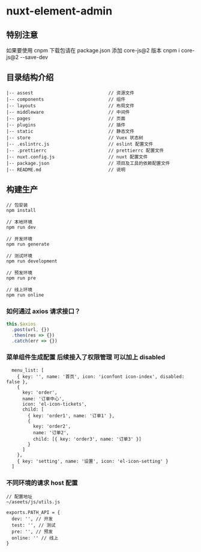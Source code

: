 # nuxt-element-admin

## 特别注意

如果要使用 cnpm 下载包请在 package.json 添加 core-js@2 版本
cnpm i core-js@2 --save-dev

## 目录结构介绍

    |-- assest                        	  // 资源文件
    |-- components                    	  // 组件
    |-- layouts                           // 布局文件
    |-- middleware                        // 中间件
    |-- pages                             // 页面
    |-- plugins                           // 插件
    |-- static                            // 静态文件
    |-- store                             // Vuex 状态树
    |-- .eslintrc.js                      // eslint 配置文件
    |-- .prettierrc                       // prettierrc 配置文件
    |-- nuxt.config.js                    // nuxt 配置文件
    |-- package.json                      // 项目及工具的依赖配置文件
    |-- README.md                         // 说明

## 构建生产

    // 包安装
    npm install

    // 本地环境
    npm run dev

    // 开发环境
    npm run generate

    // 测试环境
    npm run development

    // 预发环境
    npm run pre

    // 线上环境
    npm run online

### 如何通过 axios 请求接口？

```javascript
this.$axios
  .post(url, {})
  .then(res => {})
  .catch(err => {})
```

### 菜单组件生成配置 后续接入了权限管理 可以加上 disabled

```
  menu_list: [
    { key: '', name: '首页', icon: 'iconfont icon-index', disabled: false },
    {
      key: 'order',
      name: '订单中心',
      icon: 'el-icon-tickets',
      child: [
        { key: 'order1', name: '订单1' },
        {
          key: 'order2',
          name: '订单2',
          child: [{ key: 'order3', name: '订单3' }]
        }
      ]
    },
    { key: 'setting', name: '设置', icon: 'el-icon-setting' }
  ]
```

### 不同环境的请求 host 配置

```
// 配置地址
~/aseets/js/utils.js

exports.PATH_API = {
  dev: '', // 开发
  test: '', // 测试
  pre: '', // 预发
  online: '' // 线上
}
```
